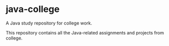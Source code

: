 # java-college
A Java study repository for college work.

This repository contains all the Java-related assignments and projects from college.